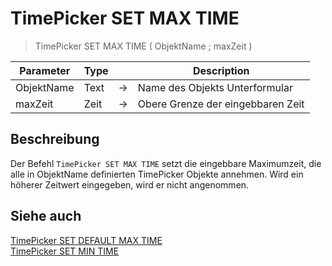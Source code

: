 # TimePicker SET MAX TIME

> TimePicker SET MAX TIME ( ObjektName ; maxZeit )

| Parameter | Type | | Description |
| --- | --- | --- | --- |
| ObjektName | Text | → | Name des Objekts Unterformular |
| maxZeit | Zeit | → | Obere Grenze der eingebbaren Zeit |

## Beschreibung

Der Befehl `TimePicker SET MAX TIME` setzt die eingebbare Maximumzeit, die alle in ObjektName definierten TimePicker Objekte annehmen. Wird ein höherer Zeitwert eingegeben, wird er nicht angenommen.

## Siehe auch

[TimePicker SET DEFAULT MAX TIME](TimePicker%20SET%20DEFAULT%20MAX%20TIME.de.md)  
[TimePicker SET MIN TIME](TimePicker%20SET%20MIN%20TIME.de.md)
